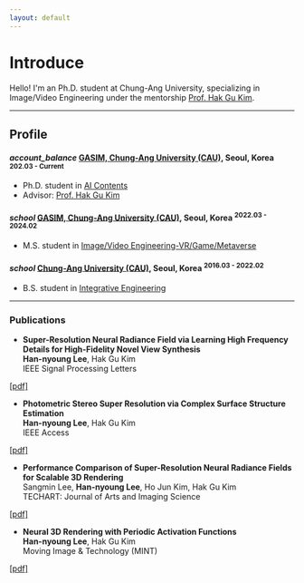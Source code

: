 ```yaml
---
layout: default
---
```


# Introduce

Hello!
I'm an Ph.D. student at Chung-Ang University, 
specializing in Image/Video Engineering under the mentorship [Prof. Hak Gu Kim](https://www.irislab.cau.ac.kr/members/pi).

<!-- I hold a keen interest in the field of Multimodal, particularly in the domains of: -->
<!-- > [Visual Speech Recognition](./another_pages/Visual_Speech_Recognition.html) -->
>
<!-- > [Visual Speech Generation](./another_pages/Visual_Speech_Generation.html) -->
>
<!-- > [Speech-Driven 3D Facial Animation](./another_pages/Speech-Driven3DFacialAnimation.html) -->
> 

<!-- In addition, I am always open to expanding my horizons and exploring other fascinating areas within the [broader field](./another_pages/Another_Fields.html). -->
* * *

## Profile

<h4 class="education">
  <i class="material-icons md-18">account_balance</i>
  <a href="https://www.cau.ac.kr/index.do"> GASIM, Chung-Ang University (CAU)</a>, Seoul, Korea
  <sup>202.03 - Current</sup>
</h4>

- Ph.D. student in [AI Contents](https://gsaim.cau.ac.kr)
- Advisor: [Prof. Hak Gu Kim](https://www.irislab.cau.ac.kr/members/pi)


<h4 class="education">
  <i class="material-icons md-18">school</i>
  <a href="https://gsaim.cau.ac.kr"> GASIM, Chung-Ang University (CAU)</a>, Seoul, Korea
  <sup>2022.03 - 2024.02</sup>
</h4>

- M.S. student in [Image/Video Engineering-VR/Game/Metaverse](https://gsaim.cau.ac.kr)

<h4 class="education">
  <i class="material-icons md-18">school</i>
  <a href="https://www.cau.ac.kr/index.do"> Chung-Ang University (CAU)</a>, Seoul, Korea
  <sup>2016.03 - 2022.02</sup>
</h4>

- B.S. student in [Integrative Engineering](https://www.cau.ac.kr)

* * *


<!--- Advisor:-->

### Publications
 - **Super-Resolution Neural Radiance Field via Learning High Frequency Details for High-Fidelity Novel View Synthesis** <br/>
**Han-nyoung Lee**, Hak Gu Kim <br/> 
IEEE Signal Processing Letters
<!-- <a class="code" href="homepage_address">[OpenReview]</a> -->
<!-- <a class="code" href="homepage_address">[arxiv]</a> -->
<a class="code" href="https://ieeexplore.ieee.org/abstract/document/10413538">[pdf]</a>
<!-- <a class="code" href="homepage_address">[talk]</a> -->
<!-- <a class="code" href="homepage_address">[code]</a>  -->

 - **Photometric Stereo Super Resolution via Complex Surface Structure Estimation** <br/>
**Han-nyoung Lee**, Hak Gu Kim <br/>
IEEE Access
<!-- <a class="code" href="homepage_address">[OpenReview]</a> -->
<!-- <a class="code" href="homepage_address">[arxiv]</a> -->
<a class="code" href="homepage_address">[pdf]</a>
<!-- <a class="code" href="homepage_address">[talk]</a> -->
<!-- <a class="code" href="homepage_address">[code]</a>  -->

 - **Performance Comparison of Super-Resolution Neural Radiance Fields for Scalable 3D Rendering** <br/>
Sangmin Lee, **Han-nyoung Lee**, Ho Jun Kim, Hak Gu Kim <br/>
TECHART: Journal of Arts and Imaging Science
<!-- <a class="code" href="homepage_address">[OpenReview]</a> -->
<!-- <a class="code" href="homepage_address">[arxiv]</a> -->
<a class="code" href="homepage_address">[pdf]</a>
<!-- <a class="code" href="homepage_address">[talk]</a> -->
<!-- <a class="code" href="homepage_address">[code]</a>  -->

 - **Neural 3D Rendering with Periodic Activation Functions** <br/>
**Han-nyoung Lee**, Hak Gu Kim <br/>
Moving Image & Technology (MINT)
<!-- <a class="code" href="homepage_address">[OpenReview]</a> -->
<!-- <a class="code" href="homepage_address">[arxiv]</a> -->
<a class="code" href="homepage_address">[pdf]</a>
<!-- <a class="code" href="homepage_address">[talk]</a> -->
<!-- <a class="code" href="homepage_address">[code]</a>  -->

<!-- ### Awards & Honorships -->

<!-- - [**name**](homepage_address)(date) -->


<!-- ### Development Projects -->

<!-- - **Name** <sup>2019.02 - Current</sup> <a class="code" href="code_homepage address">[code]</a> <br/> 
detail -->

<!-- 
### Professional Activities -->
<!-- 
- **Reviewer of International Conferences** <br/>
IEEE/CVF International Conference on Computer Vision (ICCV) 2023 <br/>\
IEEE/CVF International Conference on Computer Vision (ICCV) 2023 <br/>\ -->
